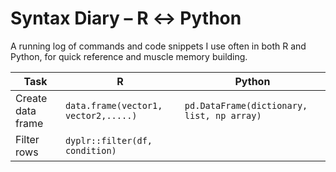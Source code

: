 # Syntax Diary – R ↔︎ Python

A running log of commands and code snippets I use often in both R and Python, for quick reference and muscle memory building.

| Task               | R                                       | Python                                   |
|--------------------|-----------------------------------------|------------------------------------------|
| Create data frame  | `data.frame(vector1, vector2,.....)`    |`pd.DataFrame(dictionary, list, np array)`|
| Filter rows        | `dyplr::filter(df, condition)`          |